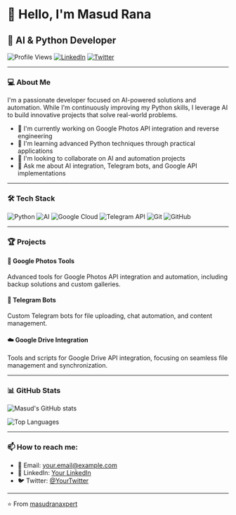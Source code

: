 # 👋 Hello, I'm Masud Rana

## 🚀 AI & Python Developer

![Profile Views](https://komarev.com/ghpvc/?username=masudranaxpert&color=brightgreen)
[![LinkedIn](https://img.shields.io/badge/LinkedIn-Connect-blue)](https://www.linkedin.com/in/your-linkedin-username/)
[![Twitter](https://img.shields.io/badge/Twitter-Follow-1DA1F2)](https://twitter.com/your-twitter-username)

---

### 💻 About Me

I'm a passionate developer focused on AI-powered solutions and automation. While I'm continuously improving my Python skills, I leverage AI to build innovative projects that solve real-world problems.

- 🔭 I'm currently working on Google Photos API integration and reverse engineering
- 🌱 I'm learning advanced Python techniques through practical applications
- 👯 I'm looking to collaborate on AI and automation projects
- 💬 Ask me about AI integration, Telegram bots, and Google API implementations

---

### 🛠️ Tech Stack

![Python](https://img.shields.io/badge/-Python-3776AB?style=flat-square&logo=python&logoColor=white)
![AI](https://img.shields.io/badge/-Artificial_Intelligence-FF6F00?style=flat-square&logo=tensorflow&logoColor=white)
![Google Cloud](https://img.shields.io/badge/-Google_Cloud-4285F4?style=flat-square&logo=google-cloud&logoColor=white)
![Telegram API](https://img.shields.io/badge/-Telegram_API-26A5E4?style=flat-square&logo=telegram&logoColor=white)
![Git](https://img.shields.io/badge/-Git-F05032?style=flat-square&logo=git&logoColor=white)
![GitHub](https://img.shields.io/badge/-GitHub-181717?style=flat-square&logo=github&logoColor=white)

---

### 🏆 Projects

#### 📸 Google Photos Tools
Advanced tools for Google Photos API integration and automation, including backup solutions and custom galleries.

#### 🤖 Telegram Bots
Custom Telegram bots for file uploading, chat automation, and content management.

#### ☁️ Google Drive Integration
Tools and scripts for Google Drive API integration, focusing on seamless file management and synchronization.

---

### 📊 GitHub Stats

![Masud's GitHub stats](https://github-readme-stats.vercel.app/api?username=masudranaxpert&show_icons=true&theme=radical)

![Top Languages](https://github-readme-stats.vercel.app/api/top-langs/?username=masudranaxpert&layout=compact&theme=radical)

---

### 📫 How to reach me:

- 📧 Email: your.email@example.com
- 💼 LinkedIn: [Your LinkedIn](https://www.linkedin.com/in/your-linkedin-username/)
- 🐦 Twitter: [@YourTwitter](https://twitter.com/your-twitter-username)

---

⭐️ From [masudranaxpert](https://github.com/masudranaxpert)
